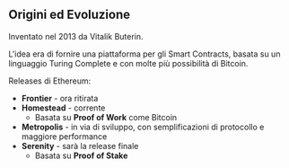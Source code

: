 ## Origini ed Evoluzione

Inventato nel 2013 da Vitalik Buterin.


L'idea era di fornire una piattaforma per gli Smart Contracts, basata su un linguaggio Turing Complete e con molte più possibilità di Bitcoin.

Releases di Ethereum:
* **Frontier** - ora ritirata
* **Homestead** - corrente
    * Basata su **Proof of Work** come Bitcoin
* **Metropolis** - in via di sviluppo, con semplificazioni di protocollo e maggiore performance
* **Serenity** - sarà la release finale
    * Basata su **Proof of Stake**

